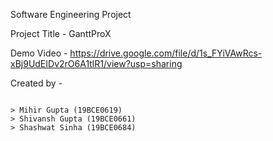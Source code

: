 Software Engineering Project 

Project Title - GanttProX

Demo Video - https://drive.google.com/file/d/1s_FYiVAwRcs-xBj9UdEIDv2rO6A1tlR1/view?usp=sharing


Created by - 
```

> Mihir Gupta (19BCE0619)
> Shivansh Gupta (19BCE0661)
> Shashwat Sinha (19BCE0684)
```
